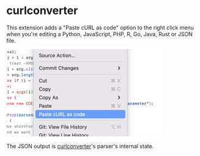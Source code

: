 # curlconverter

This extension adds a "Paste cURL as code" option to the right click menu when you're editing a Python, JavaScript, PHP, R, Go, Java, Rust or JSON file.

<img alt="Screenshot of right click menu with Past cURL as code option highlighted" src="./screenshot.png" width="407px" />

The JSON output is [curlconverter](https://curlconverter.com/)'s parser's internal state.
